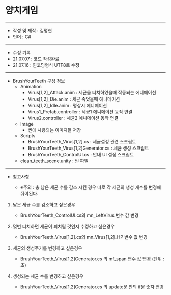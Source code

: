 # 양치게임
***
 - 작성 및 제작 : 김명현
 - 언어 : C#
***
 - 수정 기록
  - 21.07.07 : 코드 작성완료
  - 21.07.16 : 인코딩형식 UTF8로 수정

***

- BrushYourTeeth 구성 정보
  - Animation
    - Virus[1,2]_Attack.anim : 세균을 터치하였을때 작동되는 에니메이션
    - Virus[1,2]_Die.anim : 세균 죽었을때 에니메이션
    - Virus[1,2]_Idle.anim : 평상시 에니메이션
    - Virus1_Prefab.controller : 세균1 에니메이션 동작 연결
    - Virus2.controller : 세균2 에니메이션 동작 연결
  - Image
    - 씬에 사용되는 이미지들 저장
  - Scripts
    - BrushYourTeeth_Virus[1,2].cs : 세균설정 관련 스크립트
    - BrushYourTeeth_Virus[1,2]Generator.cs : 세균 생성 스크립트
    - BrushYourTeeth_ControlUI.cs : 안내 UI 설정 스크립트
  - clean_teeth_scene.unity : 씬 파일

***

 - 참고사항

   - ※주의 : 총 남은 세균 수를 감소 시킨 경우 따로 각 세균의 생성 개수를 변경해 줘야된다.


1. 남은 세균 수를 감소하고 싶은경우

    - BrushYourTeeth_ControlUI.cs의 mn_LeftVirus 변수 값 변경

2. 몇번 터치하면 세균이 퇴치될 것인지 수정하고 싶은경우

    - BrushYourTeeth_Virus[1,2].cs의 mn_Virus[1,2]_HP 변수 값 변경

3. 세균의 생성주기를 변경하고 싶은경우

    - BrushYourTeeth_Virus[1,2]Generator.cs 의 mf_span 변수 값 변경 (단위 : 초)

4. 생성되는 세균 수를 변경하고 싶은경우

    - BrushYourTeeth_Virus[1,2]Generator.cs 의 update문 안의 if문 숫자 변경




